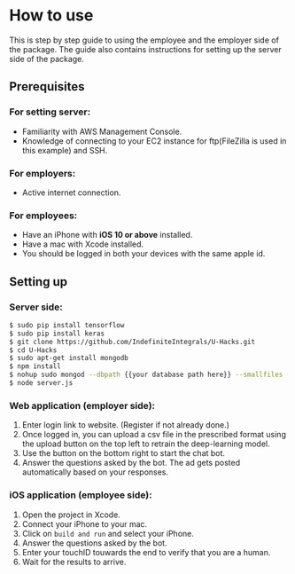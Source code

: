# How to use
This is step by step guide to using the employee and the employer side of the package. The guide also contains instructions for setting up the server side of the package.
## Prerequisites
### For setting server:
* Familiarity with AWS Management Console.
* Knowledge of connecting to your EC2 instance for ftp(FileZilla is used in this example) and SSH.

### For employers:
* Active internet connection.

### For employees:
* Have an iPhone with **iOS 10 or above** installed.
* Have a mac with Xcode installed.
* You should be logged in both your devices with the same apple id.


## Setting up
### Server side:
```sh
$ sudo pip install tensorflow
$ sudo pip install keras
$ git clone https://github.com/IndefiniteIntegrals/U-Hacks.git
$ cd U-Hacks
$ sudo apt-get install mongodb
$ npm install
$ nohup sudo mongod --dbpath {{your database path here}} --smallfiles
$ node server.js
```

### Web application (employer side):
1. Enter login link to website. (Register if not already done.)
2. Once logged in, you can upload a csv file in the prescribed format using the upload button on the top left to retrain the deep-learning model.
3. Use the button on the bottom right to start the chat bot.
4. Answer the questions asked by the bot. The ad gets posted automatically based on your responses.

### iOS application (employee side):
1. Open the project in Xcode.
2. Connect your iPhone to your mac.
3. Click on `build and run`  and select your iPhone.
4. Answer the questions asked by the bot.
5. Enter your touchID touwards the end to verify that you are a human.
6. Wait for the results to arrive.
